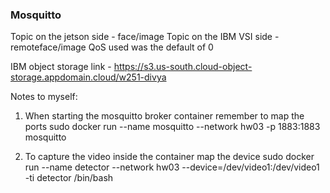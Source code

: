 ### Mosquitto
Topic on the jetson side - face/image
Topic on the IBM VSI side - remoteface/image
QoS used was the default of 0

IBM object storage link - https://s3.us-south.cloud-object-storage.appdomain.cloud/w251-divya

Notes to myself: 
1. When starting the mosquitto broker container remember to map the ports
sudo docker run --name mosquitto --network hw03 -p 1883:1883 mosquitto

2. To capture the video inside the container map the device
sudo docker run --name detector --network hw03 --device=/dev/video1:/dev/video1 -ti detector /bin/bash

